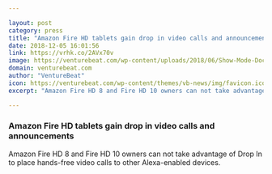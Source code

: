 ```yaml
---

layout: post
category: press
title: "Amazon Fire HD tablets gain drop in video calls and announcements"
date: 2018-12-05 16:01:56
link: https://vrhk.co/2AVx70v
image: https://venturebeat.com/wp-content/uploads/2018/06/Show-Mode-Dock-Flash-Briefing.jpg?fit=1225%2C797&strip=all
domain: venturebeat.com
author: "VentureBeat"
icon: https://venturebeat.com/wp-content/themes/vb-news/img/favicon.ico
excerpt: "Amazon Fire HD 8 and Fire HD 10 owners can not take advantage of Drop In to place hands-free video calls to other Alexa-enabled devices."

---
```


### Amazon Fire HD tablets gain drop in video calls and announcements

Amazon Fire HD 8 and Fire HD 10 owners can not take advantage of Drop In to place hands-free video calls to other Alexa-enabled devices.
